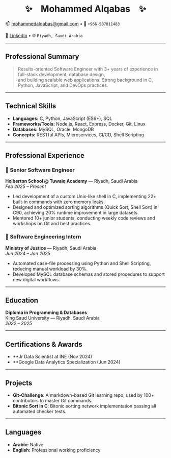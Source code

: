 <h1 align="center">
  &nbsp; ✨ &nbsp;
  &nbsp;Mohammed Alqabas&nbsp;
  &nbsp; ✨ &nbsp;
</h1>

📫 [mohammedalqabas@gmail.com](mailto:mohammedalqabas@gmail.com) • 📱 `+966-507811483` 

💼 [LinkedIn](https://www.linkedin.com/in/mohammedalqabas) • 🌐 `Riyadh, Saudi Arabia`

---

## Professional Summary

> Results-oriented Software Engineer with 3+ years of experience in full-stack development, database design,  
> and building scalable web applications. Strong background in C, Python, JavaScript, and DevOps practices.

---

## Technical Skills

- **Languages:** C, Python, JavaScript (ES6+), SQL  
- **Frameworks/Tools:** Node.js, React, Express, Docker, Git, Linux  
- **Databases:** MySQL, Oracle, MongoDB  
- **Concepts:** RESTful APIs, Microservices, CI/CD, Shell Scripting  

---

## Professional Experience

### 🎯 Senior Software Engineer  
**Holberton School @ Tuwaiq Academy** — Riyadh, Saudi Arabia  
_Feb 2025 – Present_  
- Led development of a custom Unix-like shell in C, implementing 22+ built-in commands with zero memory leaks.  
- Designed and optimized sorting algorithms (Quick Sort, Shell Sort) in C90, achieving 20% runtime improvement in large datasets.  
- Mentored 10+ junior students, conducting weekly code reviews and workshops on Git and best practices.

### 🔹 Software Engineering Intern  
**Ministry of Justice** — Riyadh, Saudi Arabia  
_Jun 2024 – Jan 2025_  
- Automated case-file processing using Python and Shell Scripting, reducing manual workload by 30%.  
- Developed MySQL database schemas and stored procedures to support new digital workflows.

---

## Education

**Diploma in Programming & Databases**  
King Saud University — Riyadh, Saudi Arabia  
_2022 – 2025_

---

## Certifications & Awards

- **Jr Data Scientist at INE (Nov 2024)  
- **Google Data Analytics Specialization (Jun 2024)  

---

## Projects

- **Git-Challenge**: A markdown-based Git learning repo, used by 100+ contributors to master Git commands.  
- **Bitonic Sort in C**: Bitonic sorting network implementation passing all automated checker tests.

---

## Languages

- **Arabic:** Native  
- **English:** Professional working proficiency  

